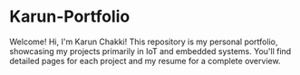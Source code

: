 # Karun-Portfolio

Welcome!
Hi, I'm Karun Chakki! This repository is my personal portfolio, showcasing my projects primarily in IoT and embedded systems. You'll find detailed pages for each project and my resume for a complete overview.
